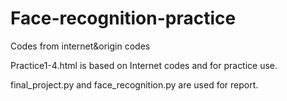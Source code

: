 # Face-recognition-practice
Codes from internet&amp;origin codes

Practice1-4.html is based on Internet codes and for practice use.

final_project.py and face_recognition.py are used for report.
